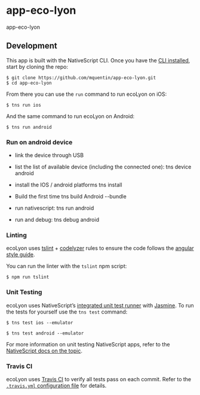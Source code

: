 # app-eco-lyon
app-eco-lyon

<h2 id="development">Development</h2>

This app is built with the NativeScript CLI. Once you have the [CLI installed](https://docs.nativescript.org/start/quick-setup), start by cloning the repo:

```
$ git clone https://github.com/mquentin/app-eco-lyon.git
$ cd app-eco-lyon
```

From there you can use the `run` command to run ecoLyon on iOS:

```
$ tns run ios
```

And the same command to run ecoLyon on Android:

```
$ tns run android
```

<h3 id="device">Run on android device</h3>

- link the device through USB

- list the list of available device (including the connected one):
	tns device android

- install the IOS / android platforms
    tns install

- Build the first time
    tns build Android --bundle

- run nativescript:
	tns run android

- run and debug:
    tns debug android


<h3 id="linting">Linting</h3>

ecoLyon uses [tslint](https://www.npmjs.com/package/tslint) + [codelyzer](https://github.com/mgechev/codelyzer) rules to ensure the code follows the [angular style guide](https://angular.io/docs/ts/latest/guide/style-guide.html).

You can run the linter with the `tslint` npm script:
```
$ npm run tslint
```

<h3 id="unit-testing">Unit Testing</h3>

ecoLyon uses NativeScript’s [integrated unit test runner](http://docs.nativescript.org/core-concepts/testing) with [Jasmine](http://jasmine.github.io/). To run the tests for yourself use the `tns test` command:

```
$ tns test ios --emulator
```

```
$ tns test android --emulator
```

For more information on unit testing NativeScript apps, refer to the [NativeScript docs on the topic](http://docs.nativescript.org/core-concepts/testing).

<h3 id="travis">Travis CI</h3>

ecoLyon uses [Travis CI](https://travis-ci.org/) to verify all tests pass on each commit. Refer to the [`.travis.yml` configuration file](https://github.com/NativeScript/sample-Groceries/blob/release/.travis.yml) for details.